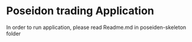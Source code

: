 # Poseidon trading Application
In order to run application, please read Readme.md in poseiden-skeleton folder 
